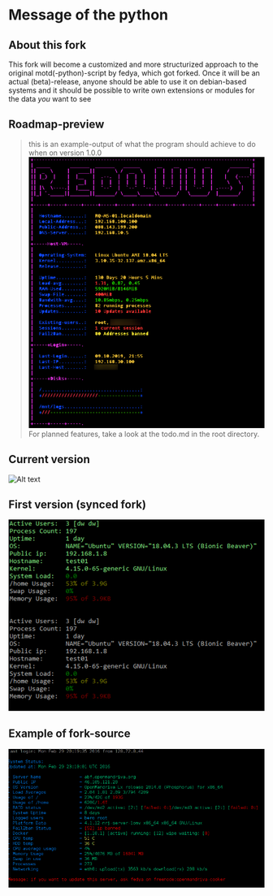 # Message of the python

## About this fork

This fork will become a customized and more structurized approach to the original motd(-python)-script by fedya, which got forked.
Once it will be an actual (beta)-release, anyone should be able to use it on debian-based systems and it should be possible to write own extensions or modules for the data *you* want to see 

## Roadmap-preview

> this is an example-output of what the program should achieve to do when on version 1.0.0
![Alt text](/docs/images/roadmap-preview.png?raw=true "Ubuntu /etc/update-motd.d/")
> For planned features, take a look at the todo.md in the root directory.

## Current version 

![Alt text](/docs/images/0-0-1.png?raw=true "Ubuntu /etc/update-motd.d/")

## First version (synced fork)

![Alt text](/docs/images/0-0-0pre1.png?raw=true "Ubuntu /etc/update-motd.d/")

## Example of fork-source

![Alt text](/docs/images/original.png?raw=true "Ubuntu /etc/update-motd.d/")